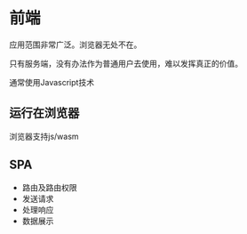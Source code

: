 # 前端

应用范围非常广泛。浏览器无处不在。

只有服务端，没有办法作为普通用户去使用，难以发挥真正的价值。

通常使用Javascript技术

## 运行在浏览器

浏览器支持js/wasm

## SPA

- 路由及路由权限
- 发送请求
- 处理响应
- 数据展示
